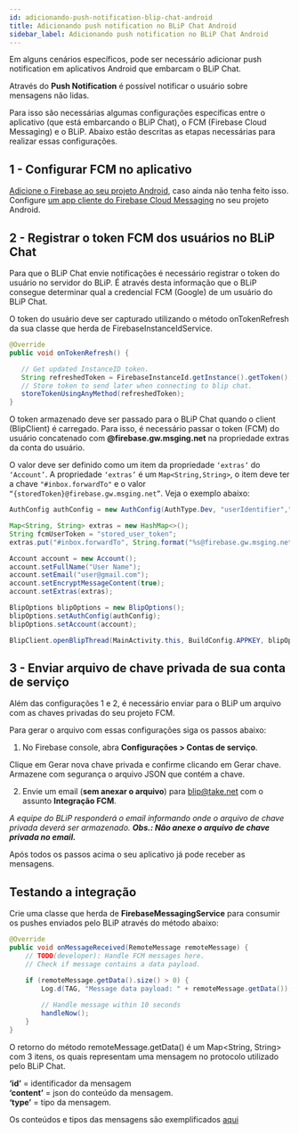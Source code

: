 ```yaml
---
id: adicionando-push-notification-blip-chat-android
title: Adicionando push notification no BLiP Chat Android
sidebar_label: Adicionando push notification no BLiP Chat Android
---
```


Em alguns cenários específicos, pode ser necessário adicionar push notification em aplicativos Android que embarcam o BLiP Chat.

Através do **Push Notification** é possível notificar o usuário sobre mensagens não lidas.

Para isso são necessárias algumas configurações específicas entre o aplicativo (que está embarcando o BLiP Chat), o FCM (Firebase Cloud Messaging) e o BLiP. Abaixo estão descritas as etapas necessárias para realizar essas configurações.

## 1 - Configurar FCM no aplicativo

[Adicione o Firebase ao seu projeto Android](https://firebase.google.com/docs/android/setup?hl=pt-br), caso ainda não tenha feito isso.  
Configure [um app cliente do Firebase Cloud Messaging](https://firebase.google.com/docs/cloud-messaging/android/client?hl=pt-br) no seu projeto Android.

## 2 - Registrar o token FCM dos usuários no BLiP Chat

Para que o BLiP Chat envie notificações é necessário registrar o token do usuário no servidor do BLiP. É através desta informação que o BLiP consegue determinar qual a credencial FCM (Google) de um usuário do BLiP Chat.

O token do usuário deve ser capturado utilizando o método onTokenRefresh da sua classe que herda de FirebaseInstanceIdService.

```java
@Override
public void onTokenRefresh() { 

   // Get updated InstanceID token.
   String refreshedToken = FirebaseInstanceId.getInstance().getToken();
   // Store token to send later when connecting to blip chat.
   storeTokenUsingAnyMethod(refreshedToken);
}
```

O token armazenado deve ser passado para o BLiP Chat quando o client (BlipClient) é carregado. Para isso, é necessário passar o token (FCM) do usuário concatenado com **@firebase<span>.</span>gw<span>.</span>msging<span>.</span>net** na propriedade extras da conta do usuário.

O valor deve ser definido como um item da propriedade `‘extras’` do `‘Account’`. A propriedade `‘extras’` é um `Map<String,String>`, o item deve ter a chave `"#inbox.forwardTo"` e o valor `“{storedToken}@firebase.gw.msging.net”`. Veja o exemplo abaixo:

```java
AuthConfig authConfig = new AuthConfig(AuthType.Dev, "userIdentifier","userPassword");

Map<String, String> extras = new HashMap<>();
String fcmUserToken = "stored_user_token";
extras.put("#inbox.forwardTo", String.format("%s@firebase.gw.msging.net", fcmUserToken));

Account account = new Account();
account.setFullName("User Name");
account.setEmail("user@gmail.com");
account.setEncryptMessageContent(true);
account.setExtras(extras);

BlipOptions blipOptions = new BlipOptions();
blipOptions.setAuthConfig(authConfig);
blipOptions.setAccount(account);

BlipClient.openBlipThread(MainActivity.this, BuildConfig.APPKEY, blipOptions);
```

## 3 - Enviar arquivo de chave privada de sua conta de serviço

Além das configurações 1 e 2, é necessário enviar para o BLiP um arquivo com as chaves privadas do seu projeto FCM.

Para gerar o arquivo com essas configurações siga os passos abaixo:

1. No Firebase console, abra **Configurações > Contas de serviço**.

Clique em Gerar nova chave privada e confirme clicando em Gerar chave.
Armazene com segurança o arquivo JSON que contém a chave.

2. Envie um email (**sem anexar o arquivo**) para blip@take.net com o assunto **Integração FCM**.

*A equipe do BLiP responderá o email informando onde o arquivo de chave privada deverá ser armazenado. **Obs.: Não anexe o arquivo de chave privada no email.***

Após todos os passos acima o seu aplicativo já pode receber as mensagens.

## Testando a integração

Crie uma classe que herda de **FirebaseMessagingService** para consumir os pushes enviados pelo BLiP através do método abaixo:

```java
@Override
public void onMessageReceived(RemoteMessage remoteMessage) {
    // TODO(developer): Handle FCM messages here.
    // Check if message contains a data payload.

    if (remoteMessage.getData().size() > 0) {
        Log.d(TAG, "Message data payload: " + remoteMessage.getData());
        
        // Handle message within 10 seconds
        handleNow();
    }
}
```

O retorno do método remoteMessage.getData() é um Map<String, String> com 3 itens, os quais representam uma mensagem no protocolo utilizado pelo BLiP Chat.

**‘id’** = identificador da mensagem  
**‘content’** = json do conteúdo da mensagem.  
**‘type’** = tipo da mensagem.  

Os conteúdos e tipos das mensagens são exemplificados [aqui](https://docs.blip.ai/?http#content-types)
